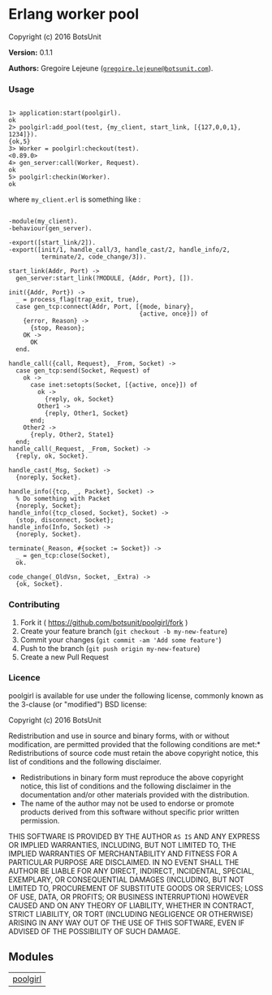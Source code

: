 

# Erlang worker pool #

Copyright (c) 2016 BotsUnit

__Version:__ 0.1.1

__Authors:__ Gregoire Lejeune ([`gregoire.lejeune@botsunit.com`](mailto:gregoire.lejeune@botsunit.com)).


### Usage ###

```

1> application:start(poolgirl).
ok
2> poolgirl:add_pool(test, {my_client, start_link, [{127,0,0,1}, 1234]}).
{ok,5}
3> Worker = poolgirl:checkout(test).
<0.89.0>
4> gen_server:call(Worker, Request).
ok
5> poolgirl:checkin(Worker).
ok

```

where `my_client.erl` is something like :

```

-module(my_client).
-behaviour(gen_server).

-export([start_link/2]).
-export([init/1, handle_call/3, handle_cast/2, handle_info/2,
         terminate/2, code_change/3]).

start_link(Addr, Port) ->
  gen_server:start_link(?MODULE, {Addr, Port}, []).

init({Addr, Port}) ->
  _ = process_flag(trap_exit, true),
  case gen_tcp:connect(Addr, Port, [{mode, binary},
                                    {active, once}]) of
    {error, Reason} ->
      {stop, Reason};
    OK ->
      OK
  end.

handle_call({call, Request}, _From, Socket) ->
  case gen_tcp:send(Socket, Request) of
    ok ->
      case inet:setopts(Socket, [{active, once}]) of
        ok ->
          {reply, ok, Socket}
        Other1 ->
          {reply, Other1, Socket}
      end;
    Other2 ->
      {reply, Other2, State1}
  end;
handle_call(_Request, _From, Socket) ->
  {reply, ok, Socket}.

handle_cast(_Msg, Socket) ->
  {noreply, Socket}.

handle_info({tcp, _, Packet}, Socket) ->
  % Do something with Packet
  {noreply, Socket};
handle_info({tcp_closed, Socket}, Socket) ->
  {stop, disconnect, Socket};
handle_info(Info, Socket) ->
  {noreply, Socket}.

terminate(_Reason, #{socket := Socket}) ->
  _ = gen_tcp:close(Socket),
  ok.

code_change(_OldVsn, Socket, _Extra) ->
  {ok, Socket}.
```


### Contributing ###
1. Fork it ( https://github.com/botsunit/poolgirl/fork )
1. Create your feature branch (`git checkout -b my-new-feature`)
1. Commit your changes (`git commit -am 'Add some feature'`)
1. Push to the branch (`git push origin my-new-feature`)
1. Create a new Pull Request



### Licence ###

poolgirl is available for use under the following license, commonly known as the 3-clause (or "modified") BSD license:

Copyright (c) 2016 BotsUnit<br />

Redistribution and use in source and binary forms, with or without modification, are permitted provided that the following conditions are met:* Redistributions of source code must retain the above copyright notice, this list of conditions and the following disclaimer.
* Redistributions in binary form must reproduce the above copyright notice, this list of conditions and the following disclaimer in the documentation and/or other materials provided with the distribution.
* The name of the author may not be used to endorse or promote products derived from this software without specific prior written permission.



THIS SOFTWARE IS PROVIDED BY THE AUTHOR `AS IS` AND ANY EXPRESS OR IMPLIED WARRANTIES, INCLUDING, BUT NOT LIMITED TO, THE IMPLIED WARRANTIES OF MERCHANTABILITY AND FITNESS FOR A PARTICULAR PURPOSE ARE DISCLAIMED. IN NO EVENT SHALL THE AUTHOR BE LIABLE FOR ANY DIRECT, INDIRECT, INCIDENTAL, SPECIAL, EXEMPLARY, OR CONSEQUENTIAL DAMAGES (INCLUDING, BUT NOT LIMITED TO, PROCUREMENT OF SUBSTITUTE GOODS OR SERVICES; LOSS OF USE, DATA, OR PROFITS; OR BUSINESS INTERRUPTION) HOWEVER CAUSED AND ON ANY THEORY OF LIABILITY, WHETHER IN CONTRACT, STRICT LIABILITY, OR TORT (INCLUDING NEGLIGENCE OR OTHERWISE) ARISING IN ANY WAY OUT OF THE USE OF THIS SOFTWARE, EVEN IF ADVISED OF THE POSSIBILITY OF SUCH DAMAGE.


## Modules ##


<table width="100%" border="0" summary="list of modules">
<tr><td><a href="poolgirl.md" class="module">poolgirl</a></td></tr></table>

